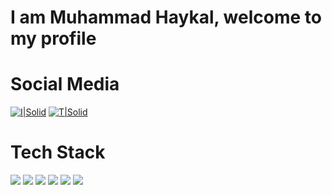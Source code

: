 # I am Muhammad Haykal, welcome to my profile

# Social Media

[![I|Solid](https://img.shields.io/badge/Instagram-E4405F?style=for-the-badge&logo=instagram&logoColor=white)](https://www.instagram.com/_mhmd_haykall/) [![T|Solid](https://img.shields.io/badge/Twitter-1DA1F2?style=for-the-badge&logo=twitter&logoColor=white)](https://twitter.com/Hekolll_)

# Tech Stack

![](https://img.shields.io/badge/HTML5-E34F26?style=for-the-badge&logo=html5&logoColor=white) ![](https://img.shields.io/badge/CSS3-1572B6?style=for-the-badge&logo=css3&logoColor=white) 
![](https://img.shields.io/badge/Bootstrap-563D7C?style=for-the-badge&logo=bootstrap&logoColor=white) ![](https://img.shields.io/badge/Laravel-FF2D20?style=for-the-badge&logo=laravel&logoColor=white) 
![](https://img.shields.io/badge/Flutter-02569B?style=for-the-badge&logo=flutter&logoColor=white) ![]([https://img.shields.io/badge/Flutter-02569B?style=for-the-badge&logo=flutter&logoColor=white](https://img.shields.io/badge/Flutter-02569B?style=for-the-badge&logo=flutter&logoColor=white))
